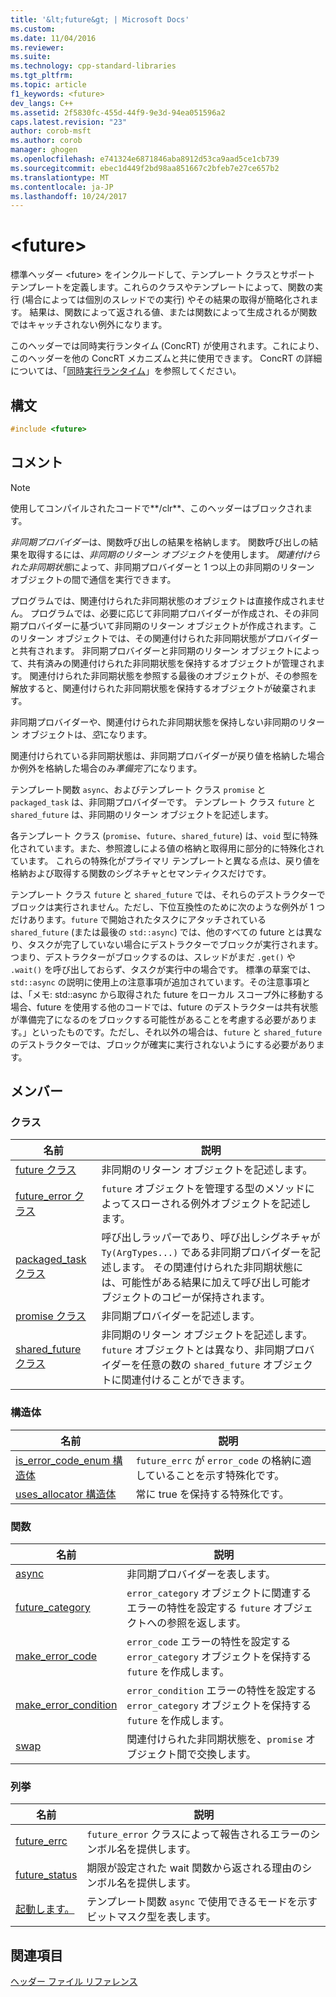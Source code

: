 ```yaml
---
title: '&lt;future&gt; | Microsoft Docs'
ms.custom: 
ms.date: 11/04/2016
ms.reviewer: 
ms.suite: 
ms.technology: cpp-standard-libraries
ms.tgt_pltfrm: 
ms.topic: article
f1_keywords: <future>
dev_langs: C++
ms.assetid: 2f5830fc-455d-44f9-9e3d-94ea051596a2
caps.latest.revision: "23"
author: corob-msft
ms.author: corob
manager: ghogen
ms.openlocfilehash: e741324e6871846aba8912d53ca9aad5ce1cb739
ms.sourcegitcommit: ebec1d449f2bd98aa851667c2bfeb7e27ce657b2
ms.translationtype: MT
ms.contentlocale: ja-JP
ms.lasthandoff: 10/24/2017
---
```

# <a name="ltfuturegt"></a>&lt;future&gt;
標準ヘッダー \<future> をインクルードして、テンプレート クラスとサポート テンプレートを定義します。これらのクラスやテンプレートによって、関数の実行 (場合によっては個別のスレッドでの実行) やその結果の取得が簡略化されます。 結果は、関数によって返される値、または関数によって生成されるが関数ではキャッチされない例外になります。  
  
 このヘッダーでは同時実行ランタイム (ConcRT) が使用されます。これにより、このヘッダーを他の ConcRT メカニズムと共に使用できます。 ConcRT の詳細については、「[同時実行ランタイム](../parallel/concrt/concurrency-runtime.md)」を参照してください。  
  
## <a name="syntax"></a>構文  
  
```cpp  
#include <future>  
```  
  
## <a name="remarks"></a>コメント  
  
> [!NOTE]
>  使用してコンパイルされたコードで**/clr**、このヘッダーはブロックされます。  
  
 *非同期プロバイダー*は、関数呼び出しの結果を格納します。 関数呼び出しの結果を取得するには、*非同期のリターン オブジェクト*を使用します。 *関連付けられた非同期状態*によって、非同期プロバイダーと 1 つ以上の非同期のリターン オブジェクトの間で通信を実行できます。  
  
 プログラムでは、関連付けられた非同期状態のオブジェクトは直接作成されません。 プログラムでは、必要に応じて非同期プロバイダーが作成され、その非同期プロバイダーに基づいて非同期のリターン オブジェクトが作成されます。このリターン オブジェクトでは、その関連付けられた非同期状態がプロバイダーと共有されます。 非同期プロバイダーと非同期のリターン オブジェクトによって、共有済みの関連付けられた非同期状態を保持するオブジェクトが管理されます。 関連付けられた非同期状態を参照する最後のオブジェクトが、その参照を解放すると、関連付けられた非同期状態を保持するオブジェクトが破棄されます。  
  
 非同期プロバイダーや、関連付けられた非同期状態を保持しない非同期のリターン オブジェクトは、*空*になります。  
  
 関連付けられている非同期状態は、非同期プロバイダーが戻り値を格納した場合か例外を格納した場合のみ*準備完了*になります。  
  
 テンプレート関数 `async`、およびテンプレート クラス `promise` と `packaged_task` は、非同期プロバイダーです。 テンプレート クラス `future` と `shared_future` は、非同期のリターン オブジェクトを記述します。  
  
 各テンプレート クラス (`promise`、`future`、`shared_future`) は、`void` 型に特殊化されています。また、参照渡しによる値の格納と取得用に部分的に特殊化されています。 これらの特殊化がプライマリ テンプレートと異なる点は、戻り値を格納および取得する関数のシグネチャとセマンティクスだけです。  
  
 テンプレート クラス `future` と `shared_future` では、それらのデストラクターでブロックは実行されません。ただし、下位互換性のために次のような例外が 1 つだけあります。`future` で開始されたタスクにアタッチされている `shared_future` (または最後の `std::async`) では、他のすべての future とは異なり、タスクが完了していない場合にデストラクターでブロックが実行されます。つまり、デストラクターがブロックするのは、スレッドがまだ `.get()` や `.wait()` を呼び出しておらず、タスクが実行中の場合です。 標準の草案では、`std::async` の説明に使用上の注意事項が追加されています。その注意事項とは、「メモ: std::async から取得された future をローカル スコープ外に移動する場合、future を使用する他のコードでは、future のデストラクターは共有状態が準備完了になるのをブロックする可能性があることを考慮する必要があります。」といったものです。ただし、それ以外の場合は、`future` と `shared_future` のデストラクターでは、ブロックが確実に実行されないようにする必要があります。  
  
## <a name="members"></a>メンバー  
  
### <a name="classes"></a>クラス  
  
|名前|説明|  
|----------|-----------------|  
|[future クラス](../standard-library/future-class.md)|非同期のリターン オブジェクトを記述します。|  
|[future_error クラス](../standard-library/future-error-class.md)|`future` オブジェクトを管理する型のメソッドによってスローされる例外オブジェクトを記述します。|  
|[packaged_task クラス](../standard-library/packaged-task-class.md)|呼び出しラッパーであり、呼び出しシグネチャが `Ty(ArgTypes...)` である非同期プロバイダーを記述します。 その関連付けられた非同期状態には、可能性がある結果に加えて呼び出し可能オブジェクトのコピーが保持されます。|  
|[promise クラス](../standard-library/promise-class.md)|非同期プロバイダーを記述します。|  
|[shared_future クラス](../standard-library/shared-future-class.md)|非同期のリターン オブジェクトを記述します。 `future` オブジェクトとは異なり、非同期プロバイダーを任意の数の `shared_future` オブジェクトに関連付けることができます。|  
  
### <a name="structures"></a>構造体  
  
|名前|説明|  
|----------|-----------------|  
|[is_error_code_enum 構造体](../standard-library/is-error-code-enum-structure.md)|`future_errc` が `error_code` の格納に適していることを示す特殊化です。|  
|[uses_allocator 構造体](../standard-library/uses-allocator-structure.md)|常に true を保持する特殊化です。|  
  
### <a name="functions"></a>関数  
  
|名前|説明|  
|----------|-----------------|  
|[async](../standard-library/future-functions.md#async)|非同期プロバイダーを表します。|  
|[future_category](../standard-library/future-functions.md#future_category)|`error_category` オブジェクトに関連するエラーの特性を設定する `future` オブジェクトへの参照を返します。|  
|[make_error_code](../standard-library/future-functions.md#make_error_code)|`error_code` エラーの特性を設定する `error_category` オブジェクトを保持する `future` を作成します。|  
|[make_error_condition](../standard-library/future-functions.md#make_error_condition)|`error_condition` エラーの特性を設定する `error_category` オブジェクトを保持する `future` を作成します。|  
|[swap](../standard-library/future-functions.md#swap)|関連付けられた非同期状態を、`promise` オブジェクト間で交換します。|  
  
### <a name="enumerations"></a>列挙  
  
|名前|説明|  
|----------|-----------------|  
|[future_errc](../standard-library/future-enums.md#future_errc)|`future_error` クラスによって報告されるエラーのシンボル名を提供します。|  
|[future_status](../standard-library/future-enums.md#future_status)|期限が設定された wait 関数から返される理由のシンボル名を提供します。|  
|[起動します。](../standard-library/future-enums.md#launch)|テンプレート関数 `async` で使用できるモードを示すビットマスク型を表します。|  
  
## <a name="see-also"></a>関連項目  
 [ヘッダー ファイル リファレンス](../standard-library/cpp-standard-library-header-files.md)



